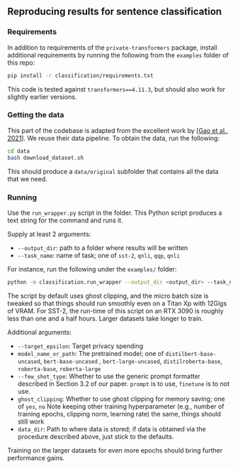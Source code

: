 ## Reproducing results for sentence classification

### Requirements

In addition to requirements of the `private-transformers` package, install additional requirements by running the
following from the `examples` folder of this repo:

```bash
pip install -r classification/requirements.txt
```

This code is tested against `transformers==4.11.3`, but should also work for slightly earlier versions.

### Getting the data

This part of the codebase is adapted from the excellent work
by [[Gao et al., 2021](https://arxiv.org/pdf/2012.15723.pdf)]. We reuse their data pipeline. To obtain the data, run the
following:

```bash
cd data
bash download_dataset.sh
```

This should produce a `data/original` subfolder that contains all the data that we need.

### Running

Use the `run_wrapper.py` script in the folder. This Python script produces a text string for the command and runs it.

Supply at least 2 arguments:

- `--output_dir`: path to a folder where results will be written
- `--task_name`: name of task; one of `sst-2`, `qnli`, `qqp`, `qnli`

For instance, run the following under the `examples/` folder:

```bash
python -m classification.run_wrapper --output_dir <output_dir> --task_name <task_name>
```

The script by default uses ghost clipping, and the micro batch size is tweaked so that things should run smoothly even
on a Titan Xp with 12Gigs of VRAM. For SST-2, the run-time of this script on an RTX 3090 is roughly less than one and a
half hours. Larger datasets take longer to train.

Additional arguments:

- `--target_epsilon`: Target privacy spending
- `model_name_or_path`: The pretrained model; one of `distilbert-base-uncased`, `bert-base-uncased`
  , `bert-large-uncased`, `distilroberta-base`, `roberta-base`, `roberta-large`
- `--few_shot_type`: Whether to use the generic prompt formatter described in Section 3.2 of our paper. `prompt` is to
  use, `finetune` is to not use.
- `ghost_clipping`: Whether to use ghost clipping for memory saving; one of `yes`, `no`
  Note keeping other training hyperparameter (e.g., number of training epochs, clipping norm, learning rate) the same,
  things should still work
- `data_dir`: Path to where data is stored; if data is obtained via the procedure described above, just stick to the
  defaults.

Training on the larger datasets for even more epochs should bring further performance gains.
